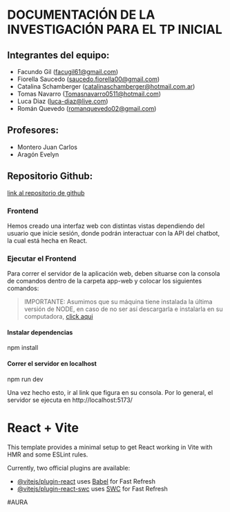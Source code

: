 # DOCUMENTACIÓN DE LA INVESTIGACIÓN PARA EL TP INICIAL

## Integrantes del equipo:
- Facundo Gil (facugil61@gmail.com)
- Fiorella Saucedo (saucedo.fiorella00@gmail.com)
- Catalina Schamberger (catalinaschamberger@hotmail.com.ar)
- Tomas Navarro (Tomasnavarro0511@hotmail.com)
- Luca Diaz (luca-diaz@live.com)
- Román Quevedo (romanquevedo02@gmail.com) 

## Profesores:
- Montero Juan Carlos
- Aragón Evelyn

## Repositorio Github:
[link al repositorio de github](https://github.com/Fiosaucedo/AURA/)


### Frontend

Hemos creado una interfaz web con distintas vistas dependiendo del usuario que inicie sesión, donde podrán interactuar con la API del chatbot,
la cual está hecha en React.

### Ejecutar el Frontend

Para correr el servidor de la aplicación web, deben situarse con la consola de comandos dentro de la carpeta
app-web y colocar los siguientes comandos:
> IMPORTANTE: Asumimos que su máquina tiene instalada la última versión de NODE, en caso de no ser así descargarla
  e instalarla en su computadora, [click aqui](https://nodejs.org/en/download)

#### Instalar dependencias


npm install


#### Correr el servidor en localhost


npm run dev


Una vez hecho esto, ir al link que figura en su consola. Por lo general, el servidor se ejecuta en http://localhost:5173/

# React + Vite

This template provides a minimal setup to get React working in Vite with HMR and some ESLint rules.

Currently, two official plugins are available:

- [@vitejs/plugin-react](https://github.com/vitejs/vite-plugin-react/blob/main/packages/plugin-react/README.md) uses [Babel](https://babeljs.io/) for Fast Refresh
- [@vitejs/plugin-react-swc](https://github.com/vitejs/vite-plugin-react-swc) uses [SWC](https://swc.rs/) for Fast Refresh

#AURA
